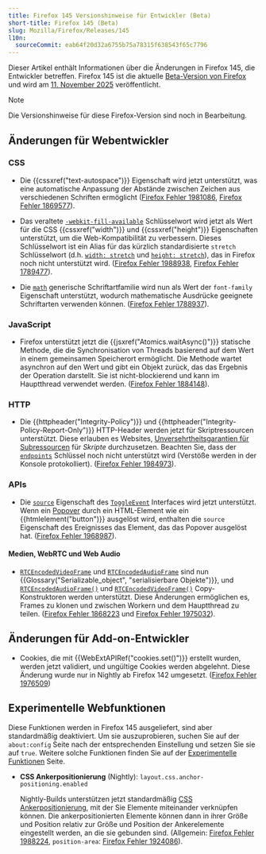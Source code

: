 ```yaml
---
title: Firefox 145 Versionshinweise für Entwickler (Beta)
short-title: Firefox 145 (Beta)
slug: Mozilla/Firefox/Releases/145
l10n:
  sourceCommit: eab64f20d32a6755b75a78315f638543f65c7796
---
```


Dieser Artikel enthält Informationen über die Änderungen in Firefox 145, die Entwickler betreffen.
Firefox 145 ist die aktuelle [Beta-Version von Firefox](https://www.firefox.com/en-US/channel/desktop/#beta) und wird am [11. November 2025](https://whattrainisitnow.com/release/?version=145) veröffentlicht.

> [!NOTE]
> Die Versionshinweise für diese Firefox-Version sind noch in Bearbeitung.

<!-- Autoren: Bitte alle Überschriften auskommentieren, zu denen Sie Anmerkungen schreiben -->

## Änderungen für Webentwickler

<!-- ### Entwicklerwerkzeuge -->

<!-- ### HTML -->

<!-- Keine bemerkenswerten Änderungen. -->

<!-- #### Entfernungen -->

<!-- ### MathML -->

<!-- #### Entfernungen -->

<!-- ### SVG -->

<!-- #### Entfernungen -->

### CSS

- Die {{cssxref("text-autospace")}} Eigenschaft wird jetzt unterstützt, was eine automatische Anpassung der Abstände zwischen Zeichen aus verschiedenen Schriften ermöglicht ([Firefox Fehler 1981086](https://bugzil.la/1981086), [Firefox Fehler 1869577](https://bugzil.la/1869577)).

- Das veraltete [`-webkit-fill-available`](/de/docs/Web/CSS/WebKit_Extensions#-webkit-prefixed_property_values) Schlüsselwort wird jetzt als Wert für die CSS {{cssxref("width")}} und {{cssxref("height")}} Eigenschaften unterstützt, um die Web-Kompatibilität zu verbessern.
  Dieses Schlüsselwort ist ein Alias für das kürzlich standardisierte `stretch` Schlüsselwort (d.h. [`width: stretch`](/de/docs/Web/CSS/width#stretch) und [`height: stretch`](/de/docs/Web/CSS/height#stretch)), das in Firefox noch nicht unterstützt wird.
  ([Firefox Fehler 1988938](https://bugzil.la/1988938), [Firefox Fehler 1789477](https://bugzil.la/1789477)).

- Die [`math`](/de/docs/Web/CSS/font-family#math) generische Schriftartfamilie wird nun als Wert der `font-family` Eigenschaft unterstützt, wodurch mathematische Ausdrücke geeignete Schriftarten verwenden können.
  ([Firefox Fehler 1788937](https://bugzil.la/1788937)).

<!-- #### Entfernungen -->

### JavaScript

- Firefox unterstützt jetzt die {{jsxref("Atomics.waitAsync()")}} statische Methode, die die Synchronisation von Threads basierend auf dem Wert in einem gemeinsamen Speicherort ermöglicht.
  Die Methode wartet asynchron auf den Wert und gibt ein Objekt zurück, das das Ergebnis der Operation darstellt. Sie ist nicht-blockierend und kann im Hauptthread verwendet werden.
  ([Firefox Fehler 1884148](https://bugzil.la/1884148)).

<!-- #### Entfernungen -->

### HTTP

- Die {{httpheader("Integrity-Policy")}} und {{httpheader("Integrity-Policy-Report-Only")}} HTTP-Header werden jetzt für Skriptressourcen unterstützt. Diese erlauben es Websites, [Unversehrtheitsgarantien für Subressourcen](/de/docs/Web/Security/Subresource_Integrity) für _Skripte_ durchzusetzen.
  Beachten Sie, dass der [`endpoints`](/de/docs/Web/HTTP/Reference/Headers/Integrity-Policy#endpoints) Schlüssel noch nicht unterstützt wird (Verstöße werden in der Konsole protokolliert).
  ([Firefox Fehler 1984973](https://bugzil.la/1984973)).

<!-- #### Entfernungen -->

<!-- ### Sicherheit -->

<!-- #### Entfernungen -->

### APIs

- Die [`source`](/de/docs/Web/API/ToggleEvent/source) Eigenschaft des [`ToggleEvent`](/de/docs/Web/API/ToggleEvent) Interfaces wird jetzt unterstützt.
  Wenn ein [Popover](/de/docs/Web/API/Popover_API) durch ein HTML-Element wie ein {{htmlelement("button")}} ausgelöst wird, enthalten die `source` Eigenschaft des Ereignisses das Element, das das Popover ausgelöst hat.
  ([Firefox Fehler 1968987](https://bugzil.la/1968987)).

<!-- #### DOM -->

#### Medien, WebRTC und Web Audio

- [`RTCEncodedVideoFrame`](/de/docs/Web/API/RTCEncodedVideoFrame) und [`RTCEncodedAudioFrame`](/de/docs/Web/API/RTCEncodedAudioFrame) sind nun {{Glossary("Serializable_object", "serialisierbare Objekte")}}, und [`RTCEncodedAudioFrame()`](/de/docs/Web/API/RTCEncodedAudioFrame/RTCEncodedAudioFrame) und [`RTCEncodedVideoFrame()`](/de/docs/Web/API/RTCEncodedVideoFrame/RTCEncodedVideoFrame) Copy-Konstruktoren werden unterstützt. Diese Änderungen ermöglichen es, Frames zu klonen und zwischen Workern und dem Hauptthread zu teilen. ([Firefox Fehler 1868223](https://bugzil.la/1868223) und [Firefox Fehler 1975032](https://bugzil.la/1975032)).

<!-- #### Entfernungen -->

<!-- ### WebAssembly -->

<!-- #### Entfernungen -->

<!-- ### WebDriver-Konformität (WebDriver BiDi, Marionette) -->

<!-- #### Allgemein -->

<!-- #### WebDriver BiDi -->

<!-- #### Marionette -->

## Änderungen für Add-on-Entwickler

- Cookies, die mit {{WebExtAPIRef("cookies.set()")}} erstellt wurden, werden jetzt validiert, und ungültige Cookies werden abgelehnt. Diese Änderung wurde nur in Nightly ab Firefox 142 umgesetzt. ([Firefox Fehler 1976509](https://bugzil.la/1976509))

<!-- ### Entfernungen -->

<!-- ### Andere -->

## Experimentelle Webfunktionen

Diese Funktionen werden in Firefox 145 ausgeliefert, sind aber standardmäßig deaktiviert.
Um sie auszuprobieren, suchen Sie auf der `about:config` Seite nach der entsprechenden Einstellung und setzen Sie sie auf `true`.
Weitere solche Funktionen finden Sie auf der [Experimentelle Funktionen](/de/docs/Mozilla/Firefox/Experimental_features) Seite.

- **CSS Ankerpositionierung** (Nightly): `layout.css.anchor-positioning.enabled`

  Nightly-Builds unterstützen jetzt standardmäßig [CSS Ankerpositionierung](/de/docs/Web/CSS/CSS_anchor_positioning), mit der Sie Elemente miteinander verknüpfen können.
  Die ankerpositionierten Elemente können dann in ihrer Größe und Position relativ zur Größe und Position der Ankerelemente eingestellt werden, an die sie gebunden sind.
  (Allgemein: [Firefox Fehler 1988224](https://bugzil.la/1988224), `position-area`: [Firefox Fehler 1924086](https://bugzil.la/1924086)).
